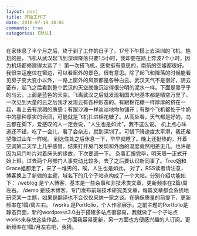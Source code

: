 ```yaml
---
layout: post
title: 开始工作了
date: 2010-07-18 18:06
comments: true
categories: [默认]
---
```

在家休息了半个月之后，终于到了工作的日子了。17号下午搭上去深圳的飞机。尴尬的是，飞机从武汉起飞到深圳降落只要1.5小时，我却要在路上奔波7个小时，因为机场都修建得太远了！
第一次搭飞机，感觉挺有意思的，南航的空姐都很好。我很幸运座位在窗边，可以看窗外的景色，很有意思。除了起飞和降落的时候能看见房子变大变小以外，一路上窗外的风景都是各种白云。武汉天气不是很好，阴云密布，起飞之后看到整个武汉的天空就像沉淀得很分明的泥水一样。下面是黑乎乎的乌云，上面是蓝色的天空。飞离武汉之后就发现祖国大地基本都是晴空万里了。
一次见到大量的云之后我才发现云有各种形态的。有跟棉花糖一样厚厚的挤在一起，看上去有浓稠的质感；有跟沙滩一样淡淡地均匀铺开；有整个飞机都处于牛奶中的那种厚实的云团，可能就是飞机扎进棉花糖了。从高处看，天气都是好的，乌云都在脚下，爱感叹的人一定会说，“人生也是如此”，我不这么说。
机上点心味道还不错，吃了一会儿，看了会杂志，就到深圳了。可惜下降速度太平滑，我还希望像过山车一样呢。
到达住处之后休息一下，早早就睡了。晚上还挺热的，开着空调第二天早上几乎感冒。结果打开房门发现和外面的温度竟然相差无几。也许是因为风门叶片对着床头的缘故，下次要调一下。
杂事汇报完毕，明天周一正式开始上班。过去两个月部门人事变动比较多，去了之后要认识新同事了。Tree姐和Grace姐都走了，来了一堆男的，唉，人生也是如此。
对了，RSS读者请注意，博客换上了新做的主题，域名下的几个子站点构成了一个大站。分别介绍功能如下：
/weblog 是个人博客，基本是一些杂事和非技术类文章，更新频率在2篇/周左右。
/demo 是技术博客，专门发布前端技术研究类文章，每篇文章都会系统地研究某一主题，如果是翻译也不会仅仅采纳一家之谈。在确保质量的前提下，更新频率在1篇/周左右。
/works 是Portfolio，个人作品展示。之前主题的Portfolio是静态页面，新的wordpress3.0由于搭建多站点很容易，我就做了一个子站点works来存放这些作品，一方面我容易更新，另一方面也方便感兴趣的人订阅。更新频率在1篇/月左右吧，我猜。
